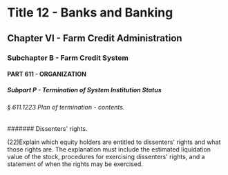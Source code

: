 
# Title 12 - Banks and Banking
## Chapter VI - Farm Credit Administration
### Subchapter B - Farm Credit System
#### PART 611 - ORGANIZATION
##### Subpart P - Termination of System Institution Status
###### § 611.1223 Plan of termination - contents.
####### Dissenters' rights.

(22)Explain which equity holders are entitled to dissenters' rights and what those rights are. The explanation must include the estimated liquidation value of the stock, procedures for exercising dissenters' rights, and a statement of when the rights may be exercised.
